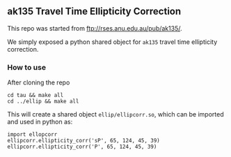 ## ak135 Travel Time Ellipticity Correction

This repo was started from ftp://rses.anu.edu.au/pub/ak135/.

We simply exposed a python shared object for `ak135` travel time ellipticity 
correction. 

### How to use

After cloning the repo
    
    cd tau && make all
    cd ../ellip && make all
    
This will create a shared object `ellip/ellipcorr.so`, which can be imported 
and used in python as:

    import ellopcorr
    ellipcorr.ellipticity_corr('sP', 65, 124, 45, 39)
    ellipcorr.ellipticity_corr('P', 65, 124, 45, 39)  
